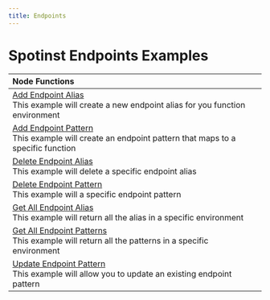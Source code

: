 ```yaml
---
title: Endpoints
---
```


# Spotinst Endpoints Examples

|Node Functions| 
|:--------------------------- |
|[Add Endpoint Alias](./node-endpoint-addAlias) </br> This example will create a new endpoint alias for you function environment               |
|[Add Endpoint Pattern](./node-endpoint-addPattern) </br> This example will create an endpoint pattern that maps to a specific function        |
|[Delete Endpoint Alias](./node-endpoint-deleteAlias) </br> This example will delete a specific endpoint alias                                 |
|[Delete Endpoint Pattern](./node-endpoint-deletePattern) </br> This example will a specific endpoint pattern                                  |
|[Get All Endpoint Alias](./node-endpoint-getAlias) </br> This example will return all the alias in a specific environment                     |
|[Get All Endpoint Patterns](./node-endpoint-getPattern) </br> This example will return all the patterns in a specific environment             |
|[Update Endpoint Pattern](./node-endpoint-updatePattern) </br> This example will allow you to update an existing endpoint pattern             |